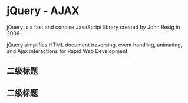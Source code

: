 # jQuery - AJAX

jQuery is a fast and concise JavaScript library created by John Resig in 2006.

jQuery simplifies HTML document traversing, event handling, animating, and Ajax interactions for Rapid Web Development.

## 二级标题

## 二级标题

